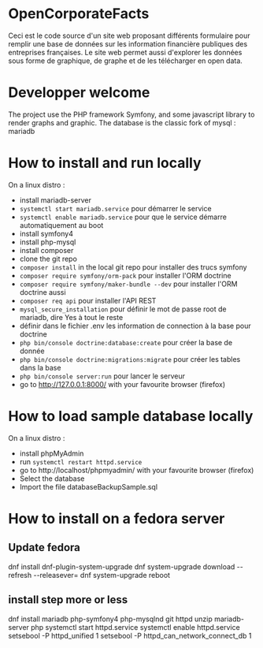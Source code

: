 # OpenCorporateFacts
Ceci est le code source d'un site web proposant différents formulaire pour remplir une base de données sur les information financière publiques des entreprises françaises.
Le site web permet aussi d'explorer les données sous forme de graphique, de graphe et de les télécharger en open data.

# Developper welcome
The project use the PHP framework Symfony, and some javascript library to render graphs and graphic.
The database is the classic fork of mysql : mariadb

# How to install and run locally
On a linux distro :
  * install mariadb-server
  * `systemctl start mariadb.service` pour démarrer le service
  * `systemctl enable mariadb.service` pour que le service démarre automatiquement au boot
  * install symfony4
  * install php-mysql
  * install composer
  * clone the git repo
  * `composer install` in the local git repo pour installer des trucs symfony
  * `composer require symfony/orm-pack` pour installer l'ORM doctrine
  * `composer require symfony/maker-bundle --dev` pour installer l'ORM doctrine aussi
  * `composer req api` pour installer l'API REST
  * `mysql_secure_installation` pour définir le mot de passe root de mariadb, dire Yes à tout le reste
  * définir dans le fichier .env les information de connection à la base pour doctrine
  * `php bin/console doctrine:database:create` pour créer la base de donnée
  * `php bin/console doctrine:migrations:migrate` pour créer les tables dans la base
  * `php bin/console server:run` pour lancer le serveur
  * go to http://127.0.0.1:8000/ with your favourite browser (firefox)

# How to load sample database locally
On a linux distro :
  * install phpMyAdmin
  * run `systemctl restart httpd.service`
  * go to http://localhost/phpmyadmin/ with your favourite browser (firefox)
  * Select the database
  * Import the file databaseBackupSample.sql

# How to install on a fedora server
## Update fedora
dnf install dnf-plugin-system-upgrade
dnf system-upgrade download --refresh --releasever=
dnf system-upgrade reboot
## install step more or less
dnf install mariadb php-symfony4 php-mysqlnd git httpd unzip mariadb-server php
systemctl start httpd.service
systemctl enable httpd.service
setsebool -P httpd_unified 1
setsebool -P httpd_can_network_connect_db 1
